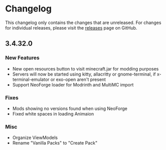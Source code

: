 # Changelog

This changelog only contains the changes that are unreleased. For changes for individual releases, please visit the
[releases](https://github.com/ATLauncher/ATLauncher/releases) page on GitHub.

## 3.4.32.0

### New Features
- New open resources button to visit minecraft.jar for modding purposes
- Servers will now be started using kitty, allacritty or gnome-terminal, if x-terminal-emulator or exo-open aren't present
- Support NeoForge loader for Modrinth and MultiMC import

### Fixes
- Mods showing no versions found when using NeoForge
- Fixed white spaces in loading Animaion

### Misc
- Organize ViewModels
- Rename "Vanilla Packs" to "Create Pack"
